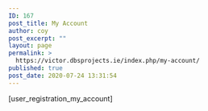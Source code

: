 ```yaml
---
ID: 167
post_title: My Account
author: coy
post_excerpt: ""
layout: page
permalink: >
  https://victor.dbsprojects.ie/index.php/my-account/
published: true
post_date: 2020-07-24 13:31:54
---
```

[user_registration_my_account]
